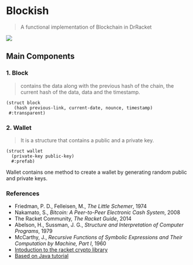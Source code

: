 #  Blockish 

> A functional implementation of Blockchain in DrRacket

![](https://miro.medium.com/max/1399/1*627BG-7qMtaXNsX0n41C6Q.png)

## Main Components

### 1. Block 
> contains the data along with the previous hash of the chain, the current hash of the data, data and  the timestamp.

```racket
(struct block
   (hash previous-link, current-date, nounce, timestamp)
 #:transparent)
```
### 2. Wallet
> It is a structure that contains a public and a private key.
```racket
(struct wallet
  (private-key public-key)
  #:prefab)
```
Wallet contains one method to create a wallet by generating random public and private keys.

### References
- Friedman, P. D., Felleisen, M.,  _The Little Schemer_, 1974
- Nakamato, S., _Bitcoin: A Peer-to-Peer Electronic Cash System_, 2008
- The Racket Community, _The Racket Guide_, 2014
- Abelson, H., Sussman, J. G., _Structure and Interpretation of Computer Programs_, 1979
- McCarthy, J., _Recursive Functions of Symbolic Expressions and Their Computation by Machine, Part I_, 1960
- [Intoduction to the racket crypto library](https://rmculpepper.github.io/crypto/intro.html)
- [Based on Java tutorial](https://medium.com/programmers-blockchain/create-simple-blockchain-java-tutorial-from-scratch-6eeed3cb03fa)
